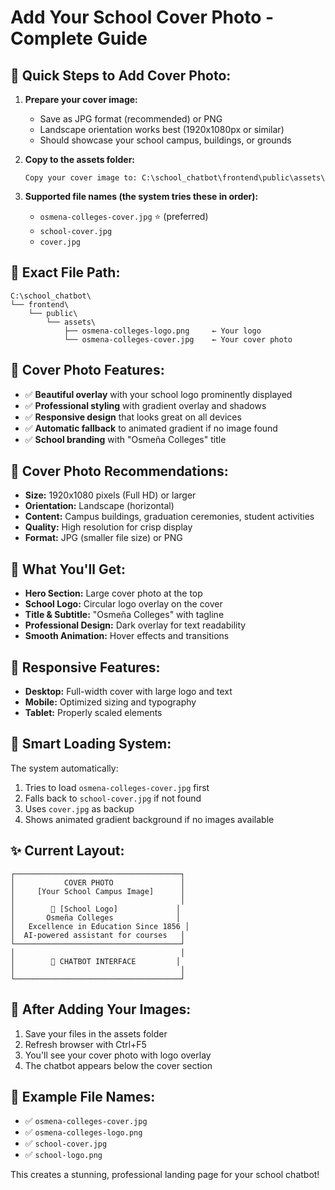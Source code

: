 # Add Your School Cover Photo - Complete Guide

## 🎯 **Quick Steps to Add Cover Photo:**

1. **Prepare your cover image:**
   - Save as JPG format (recommended) or PNG
   - Landscape orientation works best (1920x1080px or similar)
   - Should showcase your school campus, buildings, or grounds

2. **Copy to the assets folder:**
   ```
   Copy your cover image to: C:\school_chatbot\frontend\public\assets\
   ```

3. **Supported file names (the system tries these in order):**
   - `osmena-colleges-cover.jpg` ⭐ (preferred)
   - `school-cover.jpg` 
   - `cover.jpg`

## 📂 **Exact File Path:**
```
C:\school_chatbot\
└── frontend\
    └── public\
        └── assets\
            ├── osmena-colleges-logo.png     ← Your logo
            └── osmena-colleges-cover.jpg    ← Your cover photo
```

## 🎨 **Cover Photo Features:**
- ✅ **Beautiful overlay** with your school logo prominently displayed
- ✅ **Professional styling** with gradient overlay and shadows
- ✅ **Responsive design** that looks great on all devices
- ✅ **Automatic fallback** to animated gradient if no image found
- ✅ **School branding** with "Osmeña Colleges" title

## 📸 **Cover Photo Recommendations:**
- **Size:** 1920x1080 pixels (Full HD) or larger
- **Orientation:** Landscape (horizontal)
- **Content:** Campus buildings, graduation ceremonies, student activities
- **Quality:** High resolution for crisp display
- **Format:** JPG (smaller file size) or PNG

## 🎨 **What You'll Get:**
- **Hero Section:** Large cover photo at the top
- **School Logo:** Circular logo overlay on the cover
- **Title & Subtitle:** "Osmeña Colleges" with tagline
- **Professional Design:** Dark overlay for text readability
- **Smooth Animation:** Hover effects and transitions

## 📱 **Responsive Features:**
- **Desktop:** Full-width cover with large logo and text
- **Mobile:** Optimized sizing and typography
- **Tablet:** Properly scaled elements

## 🔄 **Smart Loading System:**
The system automatically:
1. Tries to load `osmena-colleges-cover.jpg` first
2. Falls back to `school-cover.jpg` if not found
3. Uses `cover.jpg` as backup
4. Shows animated gradient background if no images available

## ✨ **Current Layout:**
```
┌─────────────────────────────────────┐
│           COVER PHOTO               │
│     [Your School Campus Image]      │
│                                     │
│        🏫 [School Logo]             │
│       Osmeña Colleges              │
│   Excellence in Education Since 1856 │
│  AI-powered assistant for courses   │
└─────────────────────────────────────┘
│                                     │
│        💬 CHATBOT INTERFACE         │
│                                     │
└─────────────────────────────────────┘
```

## 🚀 **After Adding Your Images:**
1. Save your files in the assets folder
2. Refresh browser with Ctrl+F5
3. You'll see your cover photo with logo overlay
4. The chatbot appears below the cover section

## 📧 **Example File Names:**
- ✅ `osmena-colleges-cover.jpg`
- ✅ `osmena-colleges-logo.png`
- ✅ `school-cover.jpg`
- ✅ `school-logo.png`

This creates a stunning, professional landing page for your school chatbot!
